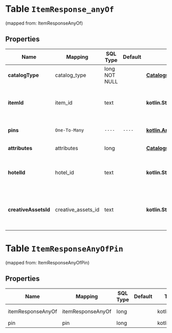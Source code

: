 
# Table `ItemResponse_anyOf`
(mapped from: ItemResponseAnyOf)

## Properties
Name | Mapping | SQL Type | Default | Type | Description | Notes
---- | ------- | -------- | ------- | ---- | ----------- | -----
**catalogType** | catalog_type | long NOT NULL |  | [**CatalogsType**](CatalogsType.md) |  |  [foreignkey]
**itemId** | item_id | text |  | **kotlin.String** | The catalog retail item id in the merchant namespace |  [optional]
**pins** | `One-To-Many` | `----` | `----`  | [**kotlin.Array&lt;Pin&gt;**](Pin.md) | The pins mapped to the item |  [optional]
**attributes** | attributes | long |  | [**CatalogsCreativeAssetsAttributes**](CatalogsCreativeAssetsAttributes.md) |  |  [optional] [foreignkey]
**hotelId** | hotel_id | text |  | **kotlin.String** | The catalog hotel id in the merchant namespace |  [optional]
**creativeAssetsId** | creative_assets_id | text |  | **kotlin.String** | The catalog creative assets id in the merchant namespace |  [optional]




# **Table `ItemResponseAnyOfPin`**
(mapped from: ItemResponseAnyOfPin)

## Properties
Name | Mapping | SQL Type | Default | Type | Description | Notes
---- | ------- | -------- | ------- | ---- | ----------- | -----
itemResponseAnyOf | itemResponseAnyOf | long | | kotlin.Long | Primary Key | *one*
pin | pin | long | | kotlin.Long | Foreign Key | *many*






